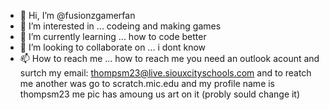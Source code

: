 - 👋 Hi, I’m @fusionzgamerfan
- 👀 I’m interested in ... codeing and making games 
- 🌱 I’m currently learning ... how to code better 
- 💞️ I’m looking to collaborate on ... i dont know 
- 📫 How to reach me ... how to reach me you need an outlook acount and surtch my email: thompsm23@live.siouxcityschools.com and to reatch me another was go to scratch.mic.edu and my profile name is thompsm23 me pic has amoung us art on it (probly sould change it) 
<!---
fusionzgamerfan/fusionzgamerfan is a ✨ special ✨ repository because its `README.md` (this file) appears on your GitHub profile.
You can click the Preview link to take a look at your changes.
--->
